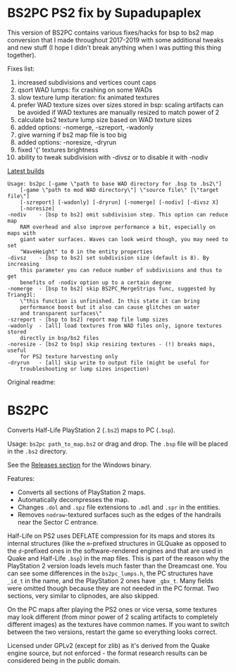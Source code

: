 BS2PC PS2 fix by Supadupaplex
=============================

This version of BS2PC contains various fixes/hacks for bsp to bs2 map conversion
that I made throughout 2017-2019 with some additional tweaks and new stuff
(I hope I didn't break anything when I was putting this thing together).

Fixes list:
1. increased subdivisions and vertices count caps
2. qsort WAD lumps: fix crashing on some WADs
3. slow texture lump iteration: fix animated textures
4. prefer WAD texture sizes over sizes stored in bsp: scaling artifacts can
   be avoided if WAD textures are manually resized to match power of 2
5. calculate bs2 texture lump size based on WAD texture sizes
6. added options: -nomerge, -szreport, -wadonly
7. give warning if bs2 map file is too big
8. added options: -noresize, -dryrun
9. fixed '{' textures brightness
10. ability to tweak subdivision with -divsz or to disable it with -nodiv

[Latest builds](https://github.com/supadupaplex/BS2PC/releases)


    Usage: bs2pc [-game \"path to base WAD directory for .bsp to .bs2\"]
        [-game \"path to mod WAD directory\"] \"source file\" [\"target file\"]
        [-szreport] [-wadonly] [-dryrun] [-nomerge] [-nodiv] [-divsz X]
        [-noresize]
    -nodiv    - [bsp to bs2] omit subdivision step. This option can reduce map
        RAM overhead and also improve performance a bit, especially on maps with
        giant water surfaces. Waves can look weird though, you may need to set
        "WaveHeight" to 0 in the entity properties
    -divsz    - [bsp to bs2] set subdivision size (default is 8). By increasing
        this parameter you can reduce number of subdivisions and thus to get
        benefits of -nodiv option up to a certain degree
    -nomerge  - [bsp to bs2] skip BS2PC_MergeStrips func, suggested by Triang3l:
        \"this function is unfinished. In this state it can bring
        performance boost but it also can cause glitches on water
        and transparent surfaces\"
    -szreport - [bsp to bs2] report map file lump sizes
    -wadonly  - [all] load textures from WAD files only, ignore textures stored
        directly in bsp/bs2 files
    -noresize - [bs2 to bsp] skip resizing textures - (!) breaks maps, useful
        for PS2 texture harvesting only
    -dryrun   - [all] skip write to output file (might be useful for
        troubleshooting or lump sizes inspection)


Original readme:

BS2PC
=====

Converts Half-Life PlayStation 2 (`.bs2`) maps to PC (`.bsp`).

Usage: `bs2pc path_to_map.bs2` or drag and drop. The `.bsp` file will be placed in the `.bs2` directory.

See the [Releases section](https://github.com/Triang3l/BS2PC/releases) for the Windows binary.

Features:
* Converts all sections of PlayStation 2 maps.
* Automatically decompresses the map.
* Changes `.dol` and `.spz` file extensions to `.mdl` and `.spr` in the entities.
* Removes `nodraw`-textured surfaces such as the edges of the handrails near the Sector C entrance.

Half-Life on PS2 uses DEFLATE compression for its maps and stores its internal structures (like the `m`-prefixed structures in GLQuake as opposed to the `d`-prefixed ones in the software-rendered engines and that are used in Quake and Half-Life `.bsp`) in the map files. This is part of the reason why the PlayStation 2 version loads levels much faster than the Dreamcast one. You can see some differences in the `bs2pc_lumps.h`, the PC structures have `_id_t` in the name, and the PlayStation 2 ones have `_gbx_t`. Many fields were omitted though because they are not needed in the PC format. Two sections, very similar to clipnodes, are also skipped.

On the PC maps after playing the PS2 ones or vice versa, some textures may look different (from minor power of 2 scaling artifacts to completely different images) as the textures have common names. If you want to switch between the two versions, restart the game so everything looks correct.

Licensed under GPLv2 (except for zlib) as it's derived from the Quake engine source, but not enforced - the format research results can be considered being in the public domain.
